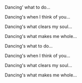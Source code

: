 Dancing' what to do...

Dancing's when I think of you...

Dancing's what clears my soul...

Dancing's what makes me whole...

Dancing's what to do...

Dancing's when I think of you...

Dancing's what clears my soul...

Dancing's what makes me whole...
<!-- Dancin - Aaron Smith -->
